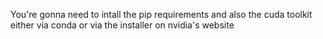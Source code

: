 You're gonna need to intall the pip requirements and also the cuda toolkit either via conda or via the installer on nvidia's website

